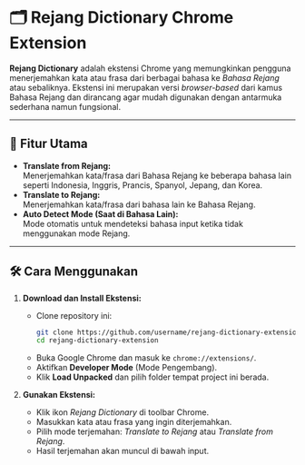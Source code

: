 # 🗂️ Rejang Dictionary Chrome Extension  

**Rejang Dictionary** adalah ekstensi Chrome yang memungkinkan pengguna menerjemahkan kata atau frasa dari berbagai bahasa ke *Bahasa Rejang* atau sebaliknya. Ekstensi ini merupakan versi *browser-based* dari kamus Bahasa Rejang dan dirancang agar mudah digunakan dengan antarmuka sederhana namun fungsional.

---

## 🎯 **Fitur Utama**
- **Translate from Rejang:**  
  Menerjemahkan kata/frasa dari Bahasa Rejang ke beberapa bahasa lain seperti Indonesia, Inggris, Prancis, Spanyol, Jepang, dan Korea.  
- **Translate to Rejang:**  
  Menerjemahkan kata/frasa dari bahasa lain ke Bahasa Rejang.  
- **Auto Detect Mode (Saat di Bahasa Lain):**  
  Mode otomatis untuk mendeteksi bahasa input ketika tidak menggunakan mode Rejang.  
---

## 🛠️ **Cara Menggunakan**
1. **Download dan Install Ekstensi:**  
   - Clone repository ini:  
     ```bash
     git clone https://github.com/username/rejang-dictionary-extension.git
     cd rejang-dictionary-extension
     ```
   - Buka Google Chrome dan masuk ke `chrome://extensions/`.  
   - Aktifkan **Developer Mode** (Mode Pengembang).  
   - Klik **Load Unpacked** dan pilih folder tempat project ini berada.  

2. **Gunakan Ekstensi:**  
   - Klik ikon *Rejang Dictionary* di toolbar Chrome.  
   - Masukkan kata atau frasa yang ingin diterjemahkan.  
   - Pilih mode terjemahan: *Translate to Rejang* atau *Translate from Rejang*.  
   - Hasil terjemahan akan muncul di bawah input.